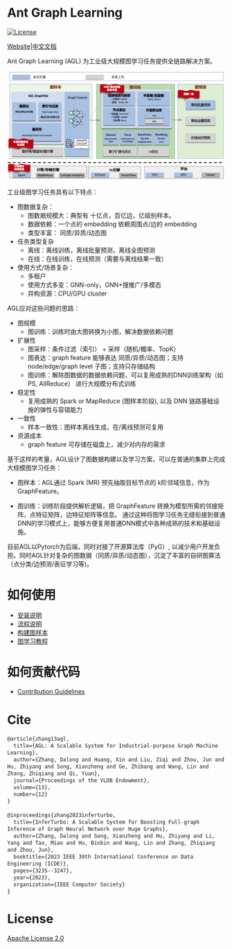 # Ant Graph Learning

[![License](https://img.shields.io/badge/License-Apache%202.0-blue.svg)](./LICENSE)

[Website](https://openagl.openfinai.org/)|[中文文档](./README_CN.md)

Ant Graph Learning (AGL) 为工业级大规模图学习任务提供全链路解决方案。

[//]: # (<div align="center">)

[//]: # (<img src=./doc/core/architecture.png>)

[//]: # (<br>)

[//]: # (<b>Figure</b>: AGL Overall Architecture)

[//]: # (</div>)

![](doc/core/Chinese/images/architecture.png)

工业级图学习任务具有以下特点：

* 图数据复杂：
    * 图数据规模大：典型有 十亿点，百亿边，亿级别样本。
    * 数据依赖：一个点的 embedding 依赖周围点/边的 embedding
    * 类型丰富： 同质/异质/动态图
* 任务类型复杂
    * 离线：离线训练，离线批量预测，离线全图预测
    * 在线：在线训练，在线预测（需要与离线结果一致）
* 使用方式/场景复杂：
    * 多租户
    * 使用方式多变：GNN-only，GNN+搜推广/多模态
    * 异构资源：CPU/GPU cluster

AGL应对这些问题的思路：

* 图规模
    * 图训练：训练时由大图转换为小图，解决数据依赖问题
* 扩展性
    * 图采样：条件过滤（索引） + 采样（随机/概率、TopK）
    * 图表达：graph feature 能够表达 同质/异质/动态图；支持 node/edge/graph level 子图；支持只存储结构
    * 图训练：解除图数据的数据依赖问题，可以复用成熟的DNN训练架构（如 PS, AllReduce） 进行大规模分布式训练
* 稳定性
    * 复用成熟的 Spark or MapReduce (图样本阶段), 以及 DNN 链路基础设施的弹性与容错能力
* 一致性
    * 样本一致性：图样本离线生成，在/离线预测可复用
* 资源成本
    * graph feature 可存储在磁盘上，减少对内存的需求

基于这样的考量，AGL设计了图数据构建以及学习方案，可以在普通的集群上完成大规模图学习任务：

- 图样本：AGL通过 Spark (MR) 预先抽取目标节点的 k阶邻域信息，作为 GraphFeature。


- 图训练：训练阶段提供解析逻辑，把 GraphFeature 转换为模型所需的邻接矩阵，点特征矩阵，边特征矩阵等信息。
  通过这种将图学习任务无缝衔接到普通DNN的学习模式上，能够方便复用普通DNN模式中各种成熟的技术和基础设施。

目前AGL以Pytorch为后端，同时对接了开源算法库（PyG）, 以减少用户开发负担。同时AGL针对复杂的图数据（同质/异质/动态图），沉淀了丰富的自研图算法（点分类/边预测/表征学习等)。

# 如何使用

* [安装说明](doc/core/Chinese/install.md)
* [流程说明](doc/core/Chinese/process_description.md)
* [构建图样本](doc/core/Chinese/sampler/0_data_preparation.md)
* [图学习教程](doc/core/Chinese/graph_learning_tutorial.md)

# 如何贡献代码

* [Contribution Guidelines](doc/core/Chinese/contribution.md)

# Cite

```
@article{zhang13agl,
  title={AGL: A Scalable System for Industrial-purpose Graph Machine Learning},
  author={Zhang, Dalong and Huang, Xin and Liu, Ziqi and Zhou, Jun and Hu, Zhiyang and Song, Xianzheng and Ge, Zhibang and Wang, Lin and Zhang, Zhiqiang and Qi, Yuan},
  journal={Proceedings of the VLDB Endowment},
  volume={13},
  number={12}
}

@inproceedings{zhang2023inferturbo,
  title={InferTurbo: A Scalable System for Boosting Full-graph Inference of Graph Neural Network over Huge Graphs},
  author={Zhang, Dalong and Song, Xianzheng and Hu, Zhiyang and Li, Yang and Tao, Miao and Hu, Binbin and Wang, Lin and Zhang, Zhiqiang and Zhou, Jun},
  booktitle={2023 IEEE 39th International Conference on Data Engineering (ICDE)},
  pages={3235--3247},
  year={2023},
  organization={IEEE Computer Society}
}
```

# License

[Apache License 2.0](LICENSE)
